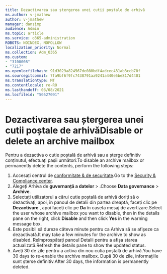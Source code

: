 ```yaml
---
title: Dezactivarea sau ștergerea unei cutii poștale de arhivă
ms.author: v-jmathew
author: v-jmathew
manager: dansimp
audience: Admin
ms.topic: article
ms.service: o365-administration
ROBOTS: NOINDEX, NOFOLLOW
localization_priority: Normal
ms.collection: Adm_O365
ms.custom:
- "3100008"
- "7217"
ms.openlocfilehash: 91d3029a824567de080bdf4adcec431ab3ccb70f
ms.sourcegitcommit: 7fa9bf6f9fc7438791aa9241a440e5be817d4401
ms.translationtype: MT
ms.contentlocale: ro-RO
ms.lasthandoff: 03/08/2021
ms.locfileid: "50527091"
---
```

# <a name="disable-or-delete-an-archive-mailbox"></a><span data-ttu-id="d829f-102">Dezactivarea sau ștergerea unei cutii poștale de arhivă</span><span class="sxs-lookup"><span data-stu-id="d829f-102">Disable or delete an archive mailbox</span></span>

<span data-ttu-id="d829f-103">Pentru a dezactiva o cutie poștală de arhivă sau a șterge definitiv conținutul, efectuați pașii următori:</span><span class="sxs-lookup"><span data-stu-id="d829f-103">To disable an archive mailbox or permanently delete the contents, perform the following steps:</span></span>

1. <span data-ttu-id="d829f-104">Accesați centrul de [conformitate & de securitate]( https://go.microsoft.com/fwlink/p/?linkid=2077143).</span><span class="sxs-lookup"><span data-stu-id="d829f-104">Go to the [Security & Compliance center]( https://go.microsoft.com/fwlink/p/?linkid=2077143).</span></span>
2. <span data-ttu-id="d829f-105">Alegeți Arhiva de **guvernanță a datelor**  >  .</span><span class="sxs-lookup"><span data-stu-id="d829f-105">Choose **Data governance** > **Archive**.</span></span>
3. <span data-ttu-id="d829f-106">Selectați utilizatorul a cărui cutie poștală de arhivă doriți să o dezactivați, apoi, în panoul de detalii din partea dreaptă, faceți clic pe **Dezactivare** , apoi faceți clic pe **Da** în caseta mesaj de avertizare.</span><span class="sxs-lookup"><span data-stu-id="d829f-106">Select the user whose archive mailbox you want to disable, then in the details pane on the right, click **Disable** and then click **Yes** in the warning message box.</span></span>
4. <span data-ttu-id="d829f-107">Este posibil să dureze câteva minute pentru ca Arhiva să se afișeze ca dezactivată.</span><span class="sxs-lookup"><span data-stu-id="d829f-107">It may take a few minutes for the archive to show as disabled.</span></span> <span data-ttu-id="d829f-108">Reîmprospătați panoul Detalii pentru a afișa starea actualizată.</span><span class="sxs-lookup"><span data-stu-id="d829f-108">Refresh the details pane to show the updated status.</span></span>
5. <span data-ttu-id="d829f-109">Aveți 30 de zile pentru a activa din nou cutia poștală de arhivă.</span><span class="sxs-lookup"><span data-stu-id="d829f-109">You have 30 days to re-enable the archive mailbox.</span></span> <span data-ttu-id="d829f-110">După 30 de zile, informațiile sunt șterse definitiv.</span><span class="sxs-lookup"><span data-stu-id="d829f-110">After 30 days, the information is permanently deleted.</span></span>
